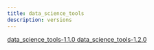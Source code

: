 ```yaml
---
title: data_science_tools
description: versions
---
```


<!-- pip important -->

<head><meta name="pypi:repository-version" content="1.0"></head>

<a data-requires-python="&gt;=1.1.0" href="https://raw.githubusercontent.com/earthastronaut/thebinaries/main/data_science_tools/data_science_tools-1.1.0.tar.gz">
    data_science_tools-1.1.0
</a>

<a data-requires-python="&gt;=1.2.0" href="https://raw.githubusercontent.com/earthastronaut/thebinaries/main/data_science_tools/data_science_tools-1.2.0.tar.gz">
    data_science_tools-1.2.0
</a>

<!-- /pip important -->
